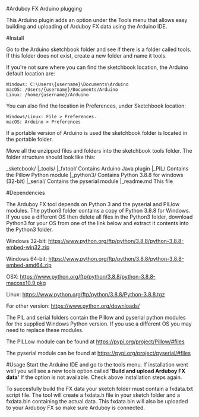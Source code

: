 #Arduboy FX Arduino plugging

This Arduino plugin adds an option under the Tools menu that allows easy 
building and uploading of Arduboy FX data using the Arduino IDE.

#Install

Go to the Arduino sketchbook folder and see if there is a folder called tools.
If this folder does not exist, create a new folder and name it tools.

If you're not sure where you can find the sketchbook location, the Arduino
default location are:

    Windows: C:\Users\{username}\Documents\Arduino
    macOS: /Users/{username}/Documents/Arduino
    Linux: /home/{username}/Arduino

You can also find the location in Preferences, under Sketchbook location:

    Windows/Linux: File > Preferences.
    macOS: Arduino > Preferences

If a portable version of Arduino is used the sketchbook folder is located in 
the portable folder.

Move all the unzipped files and folders into the sketchbook tools folder.
The folder structure should look like this:

_sketcbook/
 |_tools/
   |_fxtool/    Contains Arduino Java plugin
   |_PIL/       Contains the Pillow Python module
   |_python3/   Contains Python 3.8.8 for windows (32-bit)
   |_serial/    Contains the pyserial module
   |_readme.md  This file

#Dependencies

The Arduboy FX tool depends on Python 3 and the pyserial and PILlow modules. 
The python3 folder contains a copy of  Python 3.8.8 for Windows. If you use a 
different OS then delete all files in  the Python3 folder, download Python3 for
your OS from one of the link below and extract it contents into the Python3 folder.

Windows 32-bit: https://www.python.org/ftp/python/3.8.8/python-3.8.8-embed-win32.zip

Windows 64-bit: https://www.python.org/ftp/python/3.8.8/python-3.8.8-embed-amd64.zip

OSX: https://www.python.org/ftp/python/3.8.8/python-3.8.8-macosx10.9.pkg

Linux: https://www.python.org/ftp/python/3.8.8/Python-3.8.8.tgz

For other version: https://www.python.org/downloads/

The PIL and serial folders contain the PIllow and pyserial python modules for 
the supplied Windows Python version. If you use a different OS you may need to
replace these modules.

The PILLow module can be found at https://pypi.org/project/Pillow/#files

The pyserial module can be found at https://pypi.org/project/pyserial/#files

#Usage
Start the Arduino IDE and go to the tools menu. If installation went well you 
will see a new tools option called **'Build and upload Arduboy FX data'** If the
option is not available. Check above installation steps again.

To succesfully build the FX data your sketch folder must contain a fxdata.txt 
script file. The tool will create a fxdata.h file in your sketch folder and a
fxdata.bin containing the actual data. This fxdata.bin will also  be uploaded
to your Arduboy FX so make sure Arduboy is connected.
